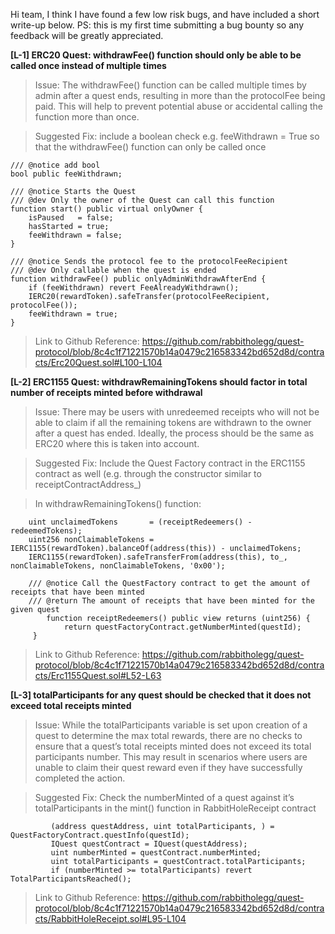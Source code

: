 Hi team, I think I have found a few low risk bugs, and have included a short write-up below. 
PS: this is my first time submitting a bug bounty so any feedback will be greatly appreciated.

**[L-1] ERC20 Quest: withdrawFee() function should only be able to be called once instead of multiple times**
> Issue: The withdrawFee() function can be called multiple times by admin after a quest ends, resulting in more than the protocolFee being paid. This will help to prevent potential abuse or accidental calling the function more than once.

> Suggested Fix: include a boolean check e.g. feeWithdrawn = True so that the withdrawFee() function can only be called once

    /// @notice add bool
    bool public feeWithdrawn;

    /// @notice Starts the Quest
    /// @dev Only the owner of the Quest can call this function
    function start() public virtual onlyOwner {
        isPaused   = false;
        hasStarted = true;
        feeWithdrawn = false;
    }

    /// @notice Sends the protocol fee to the protocolFeeRecipient
    /// @dev Only callable when the quest is ended
    function withdrawFee() public onlyAdminWithdrawAfterEnd {        
        if (feeWithdrawn) revert FeeAlreadyWithdrawn();
        IERC20(rewardToken).safeTransfer(protocolFeeRecipient, protocolFee());
        feeWithdrawn = true;
    }

> Link to Github Reference: https://github.com/rabbitholegg/quest-protocol/blob/8c4c1f71221570b14a0479c216583342bd652d8d/contracts/Erc20Quest.sol#L100-L104


**[L-2] ERC1155 Quest: withdrawRemainingTokens should factor in total number of receipts minted before withdrawal**
>  Issue: There may be users with unredeemed receipts who will not be able to claim if all the remaining tokens are withdrawn to the owner after a quest has ended. Ideally, the process should be the same as ERC20 where this is taken into account.

> Suggested Fix: Include the Quest Factory contract in the ERC1155 contract as well (e.g. through the constructor similar to receiptContractAddress_)

> In withdrawRemainingTokens() function: 

		uint unclaimedTokens       = (receiptRedeemers() - redeemedTokens);
 		uint256 nonClaimableTokens = IERC1155(rewardToken).balanceOf(address(this)) - unclaimedTokens;
		IERC1155(rewardToken).safeTransferFrom(address(this), to_, nonClaimableTokens, nonClaimableTokens, '0x00');

		/// @notice Call the QuestFactory contract to get the amount of receipts that have been minted
		/// @return The amount of receipts that have been minted for the given quest
	    	function receiptRedeemers() public view returns (uint256) {
        		return questFactoryContract.getNumberMinted(questId);
		 }
> Link to Github Reference: https://github.com/rabbitholegg/quest-protocol/blob/8c4c1f71221570b14a0479c216583342bd652d8d/contracts/Erc1155Quest.sol#L52-L63


**[L-3] totalParticipants for any quest should be checked that it does not exceed total receipts minted**

> Issue: While the totalParticipants variable is set upon creation of a quest to determine the max total rewards, there are no checks to ensure that a quest’s total receipts minted does not exceed its total participants number. This may result in scenarios where users are unable to claim their quest reward even if they have successfully completed the action.

> Suggested Fix: Check the numberMinted of a quest against it’s totalParticipants in the mint() function in RabbitHoleReceipt contract

             (address questAddress, uint totalParticipants, ) = QuestFactoryContract.questInfo(questId);
             IQuest questContract = IQuest(questAddress);
             uint numberMinted = questContract.numberMinted;
             uint totalParticipants = questContract.totalParticipants;
             if (numberMinted >= totalParticipants) revert TotalParticipantsReached();

> Link to Github Reference: https://github.com/rabbitholegg/quest-protocol/blob/8c4c1f71221570b14a0479c216583342bd652d8d/contracts/RabbitHoleReceipt.sol#L95-L104
